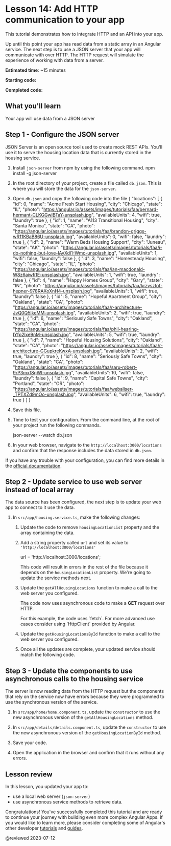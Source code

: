 # Lesson 14: Add HTTP communication to your app

This tutorial demonstrates how to integrate HTTP and an API into your app. 

Up until this point your app has read data from a static array in an Angular service. The next step is to use a JSON server that your app will communicate with over HTTP. The HTTP request will simulate the experience of working with data from a server.

**Estimated time**: ~15 minutes

**Starting code:** <live-example name="first-app-lesson-13"></live-example>

**Completed code:** <live-example name="first-app-lesson-14"></live-example>

## What you'll learn

Your app will use data from a JSON server

## Step 1 - Configure the JSON server
JSON Server is an open source tool used to create mock REST APIs. You'll use it to serve the housing location data that is currently stored in the housing service.

1.  Install `json-server` from npm by using the following command.
    <code-example language="bash" format="bash">
        npm install -g json-server
    </code-example>

1.  In the root directory of your project, create a file called `db.json`. This is where you will store the data for the `json-server`.

1.  Open `db.json` and copy the following code into the file
    <code-example language="json" format="json">
        {
   "locations": [
       {
  "id": 0,
  "name": "Acme Fresh Start Housing",
  "city": "Chicago",
  "state": "IL",
  "photo": "https://angular.io/assets/images/tutorials/faa/bernard-hermant-CLKGGwIBTaY-unsplash.jpg",
  "availableUnits": 4,
  "wifi": true,
  "laundry": true
       },
       {
  "id": 1,
  "name": "A113 Transitional Housing",
  "city": "Santa Monica",
  "state": "CA",
  "photo": "https://angular.io/assets/images/tutorials/faa/brandon-griggs-wR11KBaB86U-unsplash.jpg",
  "availableUnits": 0,
  "wifi": false,
  "laundry": true
       },
       {
  "id": 2,
  "name": "Warm Beds Housing Support",
  "city": "Juneau",
  "state": "AK",
  "photo": "https://angular.io/assets/images/tutorials/faa/i-do-nothing-but-love-lAyXdl1-Wmc-unsplash.jpg",
  "availableUnits": 1,
  "wifi": false,
  "laundry": false
       },
       {
  "id": 3,
  "name": "Homesteady Housing",
  "city": "Chicago",
  "state": "IL",
  "photo": "https://angular.io/assets/images/tutorials/faa/ian-macdonald-W8z6aiwfi1E-unsplash.jpg",
  "availableUnits": 1,
  "wifi": true,
  "laundry": false
       },
       {
  "id": 4,
  "name": "Happy Homes Group",
  "city": "Gary",
  "state": "IN",
  "photo": "https://angular.io/assets/images/tutorials/faa/krzysztof-hepner-978RAXoXnH4-unsplash.jpg",
  "availableUnits": 1,
  "wifi": true,
  "laundry": false
       },
       {
  "id": 5,
  "name": "Hopeful Apartment Group",
  "city": "Oakland",
  "state": "CA",
  "photo": "https://angular.io/assets/images/tutorials/faa/r-architecture-JvQ0Q5IkeMM-unsplash.jpg",
  "availableUnits": 2,
  "wifi": true,
  "laundry": true
       },
       {
  "id": 6,
  "name": "Seriously Safe Towns",
  "city": "Oakland",
  "state": "CA",
  "photo": "https://angular.io/assets/images/tutorials/faa/phil-hearing-IYfp2Ixe9nM-unsplash.jpg",
  "availableUnits": 5,
  "wifi": true,
  "laundry": true
       },
       {
  "id": 7,
  "name": "Hopeful Housing Solutions",
  "city": "Oakland",
  "state": "CA",
  "photo": "https://angular.io/assets/images/tutorials/faa/r-architecture-GGupkreKwxA-unsplash.jpg",
  "availableUnits": 2,
  "wifi": true,
  "laundry": true
       },
       {
  "id": 8,
  "name": "Seriously Safe Towns",
  "city": "Oakland",
  "state": "CA",
  "photo": "https://angular.io/assets/images/tutorials/faa/saru-robert-9rP3mxf8qWI-unsplash.jpg",
  "availableUnits": 10,
  "wifi": false,
  "laundry": false
       },
       {
  "id": 9,
  "name": "Capital Safe Towns",
  "city": "Portland",
  "state": "OR",
  "photo": "https://angular.io/assets/images/tutorials/faa/webaliser-_TPTXZd9mOo-unsplash.jpg",
  "availableUnits": 6,
  "wifi": true,
  "laundry": true
       }
   ]
        }
    </code-example>

1.  Save this file.

1.  Time to test your configuration. From the command line, at the root of your project run the following commands.

    <code-example language="bash" format="bash">
        json-server --watch db.json
    </code-example>

1.  In your web browser, navigate to the `http://localhost:3000/locations` and confirm that the response includes the data stored in `db.json`.

If you have any trouble with your configuration, you can find more details in the [official documentation](https://www.npmjs.com/package/json-server).

## Step 2 - Update service to use web server instead of local array
The data source has been configured, the next step is to update your web app to connect to it use the data.

1.  In `src/app/housing.service.ts`, make the following changes:

    1.  Update the code to remove `housingLocationList` property and the array containing the data.

    1.  Add a string property called `url` and set its value to `'http://localhost:3000/locations'`
        
        <code-example anguage="javascript" format="javascript">
        url = 'http://localhost:3000/locations';
        </code-example>

        This code will result in errors in the rest of the file because it depends on the `housingLocationList` property. We're going to update the service methods next.

    1.  Update the `getAllHousingLocations` function to make a call to the web server you configured.

        <code-example header="" path="first-app-lesson-14/src/app/housing.service.ts" region="update-getAllHousingLocations"></code-example>

        The code now uses asynchronous code to make a **GET** request over HTTP.
        
        <div class="callout is-helpful">
        For this example, the code uses `fetch`. For more advanced use cases consider using `HttpClient` provided by Angular.
        </div>

    1.  Update the `getHousingLocationsById` function to make a call to the web server you configured.

        <code-example header="" path="first-app-lesson-14/src/app/housing.service.ts" region="update-getHousingLocationById"></code-example>

    1. Once all the updates are complete, your updated service should match the following code.

        <code-example header="Final version of housing.service.ts" path="first-app-lesson-14/src/app/housing.service.ts"></code-example>

## Step 3 - Update the components to use asynchronous calls to the housing service
The server is now reading data from the HTTP request but the components that rely on the service now have errors because they were programmed to use the synchronous version of the service.

1.  In `src/app/home/home.component.ts`, update the `constructor` to use the new asynchronous version of the `getAllHousingLocations` method.

    <code-example header="" path="first-app-lesson-14/src/app/home/home.component.ts" region="update-home-component-constructor"></code-example>

1.  In `src/app/details/details.component.ts`, update the `constructor` to use the new asynchronous version of the `getHousingLocationById` method.

    <code-example header="" path="first-app-lesson-14/src/app/details/details.component.ts" region="update-details-component-constructor"></code-example>

1. Save your code.

1. Open the application in the browser and confirm that it runs without any errors.

## Lesson review
In this lesson, you updated your app to:
* use a local web server (`json-server`)
* use asynchronous service methods to retrieve data.

Congratulations! You've successfully completed this tutorial and are ready to continue your journey with building even more complex Angular Apps. If you would like to learn more, please consider completing some of Angular's other developer [tutorials](tutorial) and [guides](/guide/developer-guide-overview).

@reviewed 2023-07-12
